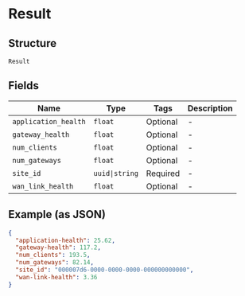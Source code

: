 
# Result

## Structure

`Result`

## Fields

| Name | Type | Tags | Description |
|  --- | --- | --- | --- |
| `application_health` | `float` | Optional | - |
| `gateway_health` | `float` | Optional | - |
| `num_clients` | `float` | Optional | - |
| `num_gateways` | `float` | Optional | - |
| `site_id` | `uuid\|string` | Required | - |
| `wan_link_health` | `float` | Optional | - |

## Example (as JSON)

```json
{
  "application-health": 25.62,
  "gateway-health": 117.2,
  "num_clients": 193.5,
  "num_gateways": 82.14,
  "site_id": "000007d6-0000-0000-0000-000000000000",
  "wan-link-health": 3.36
}
```

